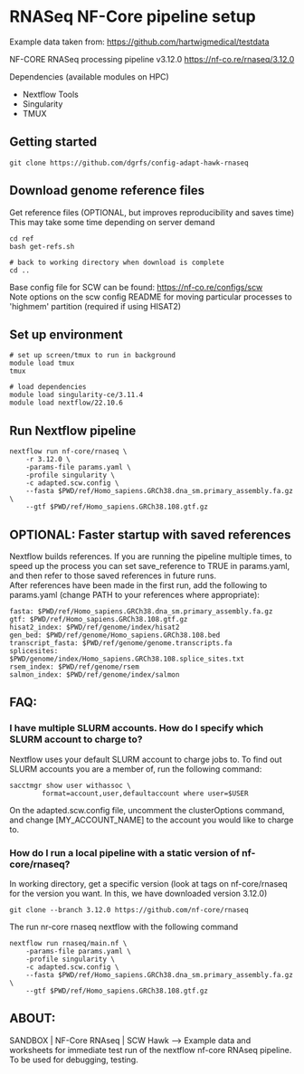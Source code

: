 # RNASeq NF-Core pipeline setup

Example data taken from:
https://github.com/hartwigmedical/testdata

NF-CORE RNASeq processing pipeline v3.12.0
https://nf-co.re/rnaseq/3.12.0

Dependencies (available modules on HPC)
 - Nextflow Tools
 - Singularity
 - TMUX

## Getting started
```
git clone https://github.com/dgrfs/config-adapt-hawk-rnaseq
```

## Download genome reference files
Get reference files (OPTIONAL, but improves reproducibility and saves time)
This may take some time depending on server demand
```
cd ref
bash get-refs.sh

# back to working directory when download is complete
cd ..
```

Base config file for SCW can be found: https://nf-co.re/configs/scw <br />
Note options on the scw config README for moving particular processes to 'highmem' partition (required if using HISAT2)

## Set up environment
```
# set up screen/tmux to run in background
module load tmux
tmux
```

```
# load dependencies
module load singularity-ce/3.11.4
module load nextflow/22.10.6
```

## Run Nextflow pipeline 
```
nextflow run nf-core/rnaseq \
    -r 3.12.0 \
    -params-file params.yaml \
    -profile singularity \
    -c adapted.scw.config \
    --fasta $PWD/ref/Homo_sapiens.GRCh38.dna_sm.primary_assembly.fa.gz \
    --gtf $PWD/ref/Homo_sapiens.GRCh38.108.gtf.gz 
```

## OPTIONAL: Faster startup with saved references
Nextflow builds references. If you are running the pipeline multiple times, to speed up the process you can set save_reference to TRUE in params.yaml, and then refer to those saved references in future runs. <br />
After references have been made in the first run, add the following to params.yaml (change PATH to your references where appropriate):
```
fasta: $PWD/ref/Homo_sapiens.GRCh38.dna_sm.primary_assembly.fa.gz
gtf: $PWD/ref/Homo_sapiens.GRCh38.108.gtf.gz
hisat2_index: $PWD/ref/genome/index/hisat2
gen_bed: $PWD/ref/genome/Homo_sapiens.GRCh38.108.bed
transcript_fasta: $PWD/ref/genome/genome.transcripts.fa
splicesites: $PWD/genome/index/Homo_sapiens.GRCh38.108.splice_sites.txt
rsem_index: $PWD/ref/genome/rsem
salmon_index: $PWD/ref/genome/index/salmon
```
## FAQ:
### I have multiple SLURM accounts. How do I specify which SLURM account to charge to?
Nextflow uses your default SLURM account to charge jobs to. 
To find out SLURM accounts you are a member of, run the following command:
```
sacctmgr show user withassoc \
        format=account,user,defaultaccount where user=$USER
```

On the adapted.scw.config file, uncomment the clusterOptions command, and change [MY_ACCOUNT_NAME] to the account you would like to charge to.

### How do I run a local pipeline with a static version of nf-core/rnaseq?
In working directory, get a specific version (look at tags on nf-core/rnaseq for the version you want. In this, we have downloaded version 3.12.0)

```
git clone --branch 3.12.0 https://github.com/nf-core/rnaseq
```

The run nr-core rnaseq nextflow with the following command

```
nextflow run rnaseq/main.nf \
    -params-file params.yaml \
    -profile singularity \
    -c adapted.scw.config \
    --fasta $PWD/ref/Homo_sapiens.GRCh38.dna_sm.primary_assembly.fa.gz \
    --gtf $PWD/ref/Homo_sapiens.GRCh38.108.gtf.gz
```


## ABOUT:
SANDBOX | NF-Core RNAseq | SCW Hawk --> Example data and worksheets for immediate test run of the nextflow nf-core RNAseq pipeline. To be used for debugging, testing.
